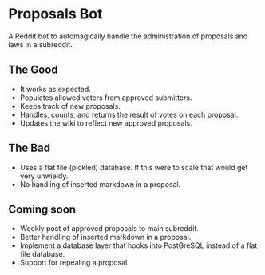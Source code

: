 # Proposals Bot
A Reddit bot to automagically handle the administration of proposals and laws in a subreddit.

## The Good
* It works as expected.
* Populates allowed voters from approved submitters.
* Keeps track of new proposals.
* Handles, counts, and returns the result of votes on each proposal.
* Updates the wiki to reflect new approved proposals.

## The Bad
* Uses a flat file (pickled) database. If this were to scale that would get very unwieldy.
* No handling of inserted markdown in a proposal.

## Coming soon
* Weekly post of approved proposals to main subreddit.
* Better handling of inserted markdown in a proposal.
* Implement a database layer that hooks into PostGreSQL instead of a flat file database.
* Support for repealing a proposal
